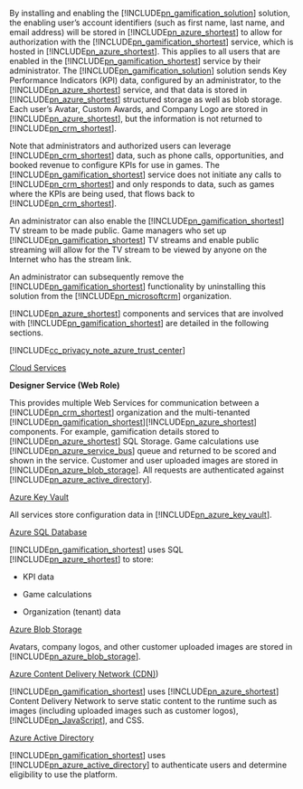 ﻿By installing and enabling the [!INCLUDE[pn_gamification_solution](../includes/pn-gamification-solution-md.md)] solution, the enabling user’s account identifiers (such as first name, last name, and email address) will be stored in [!INCLUDE[pn_azure_shortest](../includes/pn-azure-shortest-md.md)] to allow for authorization with the [!INCLUDE[pn_gamification_shortest](../includes/pn-gamification-shortest-md.md)] service, which is hosted in [!INCLUDE[pn_azure_shortest](../includes/pn-azure-shortest-md.md)]. This applies to all users that are enabled in the [!INCLUDE[pn_gamification_shortest](../includes/pn-gamification-shortest-md.md)] service by their administrator. The [!INCLUDE[pn_gamification_solution](../includes/pn-gamification-solution-md.md)] solution sends Key Performance Indicators (KPI) data, configured by an administrator, to the [!INCLUDE[pn_azure_shortest](../includes/pn-azure-shortest-md.md)] service, and that data is stored in [!INCLUDE[pn_azure_shortest](../includes/pn-azure-shortest-md.md)] structured storage as well as blob storage.  Each user’s Avatar, Custom Awards, and Company Logo are stored in [!INCLUDE[pn_azure_shortest](../includes/pn-azure-shortest-md.md)], but the information is not returned to [!INCLUDE[pn_crm_shortest](../includes/pn-crm-shortest-md.md)].  
  
 Note that administrators and authorized users can leverage [!INCLUDE[pn_crm_shortest](../includes/pn-crm-shortest-md.md)] data, such as phone calls, opportunities, and booked revenue to configure KPIs for use in games. The [!INCLUDE[pn_gamification_shortest](../includes/pn-gamification-shortest-md.md)] service does not initiate any calls to [!INCLUDE[pn_crm_shortest](../includes/pn-crm-shortest-md.md)] and only responds to data, such as games where the KPIs are being used, that flows back to [!INCLUDE[pn_crm_shortest](../includes/pn-crm-shortest-md.md)].  
  
 An administrator can also enable the [!INCLUDE[pn_gamification_shortest](../includes/pn-gamification-shortest-md.md)] TV stream to be made public. Game managers who set up [!INCLUDE[pn_gamification_shortest](../includes/pn-gamification-shortest-md.md)] TV streams and enable public streaming will allow for the TV stream to be viewed by anyone on the Internet who has the stream link.  
  
 An administrator can subsequently remove the [!INCLUDE[pn_gamification_shortest](../includes/pn-gamification-shortest-md.md)] functionality by uninstalling this solution from the [!INCLUDE[pn_microsoftcrm](../includes/pn-microsoftcrm-md.md)] organization.  
  
 [!INCLUDE[pn_azure_shortest](../includes/pn-azure-shortest-md.md)] components and services that are involved with [!INCLUDE[pn_gamification_shortest](../includes/pn-gamification-shortest-md.md)] are detailed in the following sections.  
  
 [!INCLUDE[cc_privacy_note_azure_trust_center](../includes/cc-privacy-note-azure-trust-center-md.md)]  
  
 [Cloud Services](https://azure.microsoft.com/services/cloud-services/)  
  
 **Designer Service (Web Role)**  
  
 This provides multiple Web Services for communication between a [!INCLUDE[pn_crm_shortest](../includes/pn-crm-shortest-md.md)] organization and the multi-tenanted [!INCLUDE[pn_gamification_shortest](../includes/pn-gamification-shortest-md.md)][!INCLUDE[pn_azure_shortest](../includes/pn-azure-shortest-md.md)] components.  For example, gamification details stored to [!INCLUDE[pn_azure_shortest](../includes/pn-azure-shortest-md.md)] SQL Storage.  Game calculations use [!INCLUDE[pn_azure_service_bus](../includes/pn-azure-service-bus-md.md)] queue and returned to be scored and shown in the service.  Customer and user uploaded images are stored in [!INCLUDE[pn_azure_blob_storage](../includes/pn-azure-blob-storage-md.md)].  All requests are authenticated against [!INCLUDE[pn_azure_active_directory](../includes/pn-azure-active-directory-md.md)].  
  
 [Azure Key Vault](https://azure.microsoft.com/services/key-vault/)  
  
 All services store configuration data in [!INCLUDE[pn_azure_key_vault](../includes/pn-azure-key-vault-md.md)].  
  
 [Azure SQL Database](https://azure.microsoft.com/services/sql-database/)  
  
 [!INCLUDE[pn_gamification_shortest](../includes/pn-gamification-shortest-md.md)] uses SQL [!INCLUDE[pn_azure_shortest](../includes/pn-azure-shortest-md.md)] to store:  
  
- KPI data  
  
- Game calculations  
  
- Organization (tenant) data  
  
 [Azure Blob Storage](https://azure.microsoft.com/services/storage/)  
  
 Avatars, company logos, and other customer uploaded images are stored in [!INCLUDE[pn_azure_blob_storage](../includes/pn-azure-blob-storage-md.md)].  
  
 [Azure Content Delivery Network (CDN)](https://azure.microsoft.com/services/cdn/))  
  
 [!INCLUDE[pn_gamification_shortest](../includes/pn-gamification-shortest-md.md)] uses [!INCLUDE[pn_azure_shortest](../includes/pn-azure-shortest-md.md)] Content Delivery Network to serve static content to the runtime such as images (including uploaded images such as customer logos), [!INCLUDE[pn_JavaScript](../includes/pn-javascript-md.md)], and CSS.  
  
 [Azure Active Directory](https://azure.microsoft.com/services/active-directory/)  
  
 [!INCLUDE[pn_gamification_shortest](../includes/pn-gamification-shortest-md.md)] uses [!INCLUDE[pn_azure_active_directory](../includes/pn-azure-active-directory-md.md)] to authenticate users and determine eligibility to use the platform.